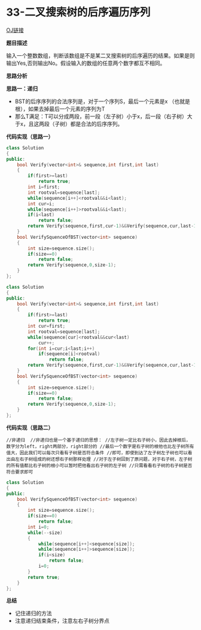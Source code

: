 # 33-二叉搜索树的后序遍历序列

[OJ链接](https://www.nowcoder.com/practice/a861533d45854474ac791d90e447bafd?tpId=13&tqId=11176&tPage=2&rp=1&ru=%2Fta%2Fcoding-interviews&qru=%2Fta%2Fcoding-interviews%2Fquestion-ranking)

**题目描述**

输入一个整数数组，判断该数组是不是某二叉搜索树的后序遍历的结果。如果是则输出Yes,否则输出No。假设输入的数组的任意两个数字都互不相同。

**思路分析**

**思路一：递归** 

* BST的后序序列的合法序列是，对于一个序列S，最后一个元素是x （也就是根），如果去掉最后一个元素的序列为T
* 那么T满足：T可以分成两段，前一段（左子树）小于x，后一段（右子树）大于x，且这两段（子树）都是合法的后序序列。

**代码实现（思路一）**

```c++
class Solution
{
public:
    bool Verify(vector<int>& sequence,int first,int last)
    {
        if(first>=last)
            return true;
        int i=first;
        int rootval=sequence[last];
        while(sequence[i++]<rootval&&i<last);
        int cur=i;
        while(sequence[i++]>rootval&&i<last);
        if(i<last)
            return false;
        return Verify(sequence,first,cur-1)&&Verify(sequence,cur,last-1);
    }
    bool VerifySquenceOfBST(vector<int> sequence)
    {
        int size=sequence.size();
        if(size==0)
            return false;
        return Verify(sequence,0,size-1);
    }
};
```

```c++
class Solution
{
public:
    bool Verify(vector<int>& sequence,int first,int last)
    {
        if(first>=last)
            return true;
        int cur=first;
        int rootval=sequence[last];
        while(sequence[cur]<rootval&&cur<last)
            cur++;
        for(int i=cur;i<last;i++)
            if(sequence[i]<rootval)
                return false;
        return Verify(sequence,first,cur-1)&&Verify(sequence,cur,last-1);
    }
    bool VerifySquenceOfBST(vector<int> sequence)
    {
        int size=sequence.size();
        if(size==0)
            return false;
        return Verify(sequence,0,size-1);
    }
};
```

**代码实现（思路二）**

`
//非递归 
//非递归也是一个基于递归的思想：
//左子树一定比右子树小，因此去掉根后，数字分为left，right两部分，right部分的
//最后一个数字是右子树的根他也比左子树所有值大，因此我们可以每次只看有子树是否符合条件
//即可，即使到达了左子树左子树也可以看出由左右子树组成的树还想右子树那样处理
//对于左子树回到了原问题，对于右子树，左子树的所有值都比右子树的根小可以暂时把他看出右子树的左子树
//只需看看右子树的右子树是否符合要求即可
`

```c++
class Solution 
{
public:
    bool VerifySquenceOfBST(vector<int> sequence) 
    {
        int size=sequence.size();
        if(size==0)
            return false;
        int i=0;
        while(--size)
        {
            while(sequence[i++]<sequence[size]);
            while(sequence[i++]>sequence[size]);
            if(i<size)
                return false;
            i=0;
        }
        return true;
    }
};
```

**总结**

* 记住递归的方法
* 注意递归结束条件，注意左右子树分界点



